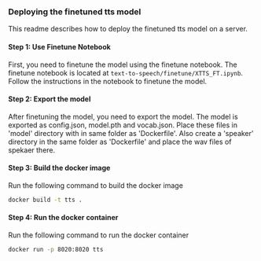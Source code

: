 ### Deploying the finetuned tts model

This readme describes how to deploy the finetuned tts model on a server.

#### Step 1: Use Finetune Notebook
First, you need to finetune the model using the finetune notebook. The finetune notebook is located at `text-to-speech/finetune/XTTS_FT.ipynb`. Follow the instructions in the notebook to finetune the model.

#### Step 2: Export the model
After finetuning the model, you need to export the model. The model is exported as config.json, model.pth and vocab.json. Place these files in 'model' directory with in same folder as 'Dockerfile'. Also create a 'speaker' directory in the same folder as 'Dockerfile' and place the wav files of spekaer there.

#### Step 3: Build the docker image
Run the following command to build the docker image
```bash
docker build -t tts .
```

#### Step 4: Run the docker container
Run the following command to run the docker container
```bash
docker run -p 8020:8020 tts
```